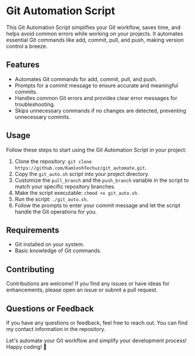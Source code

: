 # Git Automation Script

This Git Automation Script simplifies your Git workflow, saves time, and helps avoid common errors while working on your projects. It automates essential Git commands like add, commit, pull, and push, making version control a breeze.

## Features

- Automates Git commands for add, commit, pull, and push.
- Prompts for a commit message to ensure accurate and meaningful commits.
- Handles common Git errors and provides clear error messages for troubleshooting.
- Skips unnecessary commands if no changes are detected, preventing unnecessary commits.

## Usage

Follow these steps to start using the Git Automation Script in your project:

1. Clone the repository: `git clone https://github.com/KamleshTechuz/git_automate.git`.
2. Copy the `git_auto.sh` script into your project directory.
3. Customize the `pull_branch` and the `push_branch` variable in the script to match your specific repository branches.
4. Make the script executable: `chmod +x git_auto.sh`.
5. Run the script: `./git_auto.sh`.
6. Follow the prompts to enter your commit message and let the script handle the Git operations for you.

## Requirements

- Git installed on your system.
- Basic knowledge of Git commands.

## Contributing

Contributions are welcome! If you find any issues or have ideas for enhancements, please open an issue or submit a pull request.

## Questions or Feedback

If you have any questions or feedback, feel free to reach out. You can find my contact information in the repository.

Let's automate your Git workflow and simplify your development process! Happy coding! 🚀